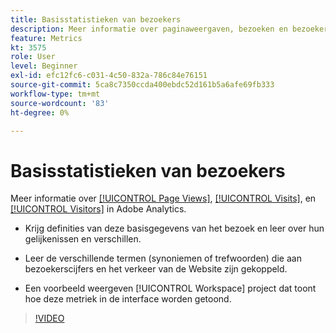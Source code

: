 ```yaml
---
title: Basisstatistieken van bezoekers
description: Meer informatie over paginaweergaven, bezoeken en bezoekers in Adobe Analytics. Verbeter inzicht in de basisgegevens van bezoekers die u helpen uw verkeer van de Website begrijpen.
feature: Metrics
kt: 3575
role: User
level: Beginner
exl-id: efc12fc6-c031-4c50-832a-786c84e76151
source-git-commit: 5ca8c7350ccda400ebdc52d161b5a6afe69fb333
workflow-type: tm+mt
source-wordcount: '83'
ht-degree: 0%

---
```


# Basisstatistieken van bezoekers

Meer informatie over [[!UICONTROL Page Views]](https://experienceleague.adobe.com/docs/analytics/components/metrics/page-views.html?lang=nl-NL), [[!UICONTROL Visits]](https://experienceleague.adobe.com/docs/analytics/components/metrics/visits.html?lang=nl-NL), en [[!UICONTROL Visitors]](https://experienceleague.adobe.com/docs/analytics/components/metrics/unique-visitors.html?lang=nl-NL) in Adobe Analytics.

* Krijg definities van deze basisgegevens van het bezoek en leer over hun gelijkenissen en verschillen.

* Leer de verschillende termen (synoniemen of trefwoorden) die aan bezoekerscijfers en het verkeer van de Website zijn gekoppeld.

* Een voorbeeld weergeven [!UICONTROL Workspace] project dat toont hoe deze metriek in de interface worden getoond.

>[!VIDEO](https://video.tv.adobe.com/v/28774/?quality=12&learn=on)
